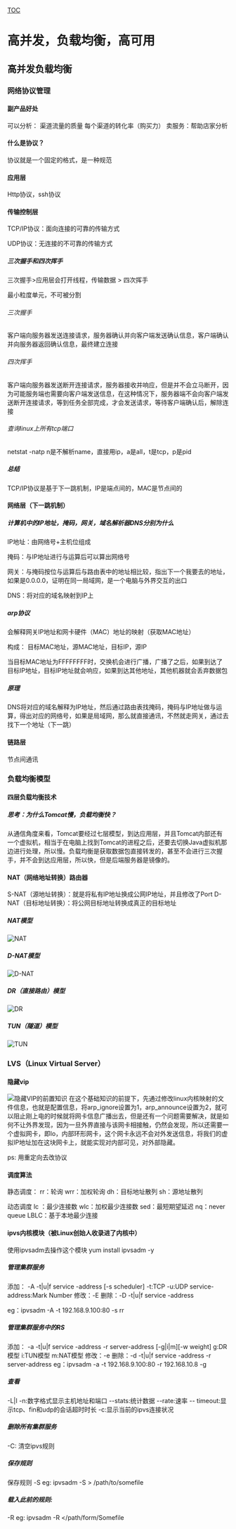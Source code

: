 [TOC](目录)

# 高并发，负载均衡，高可用
## 高并发负载均衡
### 网络协议管理

#### 副产品好处
可以分析：
渠道流量的质量
每个渠道的转化率（购买力）
卖服务：帮助店家分析

#### 什么是协议？
协议就是一个固定的格式，是一种规范

#### 应用层
Http协议，ssh协议

#### 传输控制层
TCP/IP协议：面向连接的可靠的传输方式

UDP协议：无连接的不可靠的传输方式

##### 三次握手和四次挥手
三次握手>应用层会打开线程，传输数据 > 四次挥手

最小粒度单元，不可被分割

###### 三次握手
客户端向服务器发送连接请求，服务器确认并向客户端发送确认信息，客户端确认并向服务器返回确认信息，最终建立连接

###### 四次挥手
客户端向服务器发送断开连接请求，服务器接收并响应，但是并不会立马断开，因为可能服务端也需要向客户端发送信息，在这种情况下，服务器端不会向客户端发送断开连接请求，等到任务全部完成，才会发送请求，等待客户端确认后，解除连接

###### 查询linux上所有tcp端口
netstat  -natp
n是不解析name，直接用ip，a是all，t是tcp，p是pid

##### 总结
TCP/IP协议是基于下一跳机制，IP是端点间的，MAC是节点间的

#### 网络层（下一跳机制）
##### 计算机中的IP地址，掩码，网关，域名解析器DNS分别为什么
IP地址：由网络号+主机位组成

掩码：与IP地址进行与运算后可以算出网络号

网关：与掩码按位与运算后与路由表中的地址相比较，指出下一个我要去的地址，如果是0.0.0.0，证明在同一局域网，是一个电脑与外界交互的出口

DNS：将对应的域名映射到IP上

##### arp协议 
会解释网关IP地址和网卡硬件（MAC）地址的映射（获取MAC地址）

构成：
目标MAC地址，源MAC地址，目标IP，源IP

当目标MAC地址为FFFFFFFF时，交换机会进行广播，广播了之后，如果到达了目标IP地址，目标IP地址就会响应，如果到达其他地址，其他机器就会丢弃数据包

##### 原理
DNS将对应的域名解释为IP地址，然后通过路由表找掩码，掩码与IP地址做与运算，得出对应的网络号，如果是局域网，那么就直接通讯，不然就走网关，通过去找下一个地址（下一跳）

#### 链路层
节点间通讯

### 负载均衡模型
#### 四层负载均衡技术
##### 思考：为什么Tomcat慢，负载均衡快？
从通信角度来看，Tomcat要经过七层模型，到达应用层，并且Tomcat内部还有一个虚拟机，相当于在电脑上找到Tomcat的进程之后，还要去切换Java虚拟机那边进行处理，所以慢。负载均衡是获取数据包直接转发的，甚至不会进行三次握手，并不会到达应用层，所以快，但是后端服务器是镜像的。

#### NAT（网络地址转换）路由器
S-NAT（源地址转换）：就是将私有IP地址换成公网IP地址，并且修改了Port
D-NAT（目标地址转换）：将公网目标地址转换成真正的目标地址

##### NAT模型
![NAT](picture/NAT.png)
##### D-NAT模型
![D-NAT](picture/D-NAT.png)
##### DR（直接路由）模型
![DR](picture/DR.png)
##### TUN（隧道）模型
![TUN](picture/TUN.png)

### LVS（Linux Virtual Server）
#### 隐藏vip
![隐藏VIP的前置知识](picture/隐藏VIP的前置知识.png)
在这个基础知识的前提下，先通过修改linux内核映射的文件信息，也就是配置信息，将arp_ignore设置为1，arp_announce设置为2，就可以阻止刚上电的时候就将网卡信息广播出去，但是还有一个问题需要解决，就是如何不让外界发现，因为一旦外界直接与该网卡相接触，仍然会发现，所以还需要一个虚拟网卡，即lo，内部环形网卡，这个网卡永远不会对外发送信息，将我们的虚拟IP地址加在这块网卡上，就能实现对内部可见，对外部隐藏。

ps: 用重定向去改协议

#### 调度算法
静态调度：
rr：轮询
wrr：加权轮询
dh：目标地址散列
sh：源地址散列

动态调度
lc ：最少连接数
wlc：加权最少连接数
sed：最短期望延迟
nq：never queue
LBLC：基于本地最少连接

#### ipvs内核模块（被Linux创始人收录进了内核中）
使用ipvsadm去操作这个模块
yum install ipvsadm -y

##### 管理集群服务
添加： -A -t|u|f service -address [-s scheduler]
-t:TCP
-u:UDP
service-address:Mark Number
修改：-E
删除：-D -t|u|f service -address

eg：ipvsadm -A -t 192.168.9.100:80 -s rr

##### 管理集群服务中的RS
添加： -a -t|u|f service -address -r server-address \[-g|i|m][-w weight]
g:DR模型
i:TUN模型
m:NAT模型
修改：-e
删除：-d -t|u|f service -address -r server-address
eg：ipvsadm -a -t 192.168.9.100:80 -r 192.168.10.8  -g

##### 查看
-L|I
-n:数字格式显示主机地址和端口
--stats:统计数据
--rate:速率
-- timeout:显示tcp、fin和udp的会话超时时长
-c:显示当前的ipvs连接状况

##### 删除所有集群服务
-C: 清空ipvs规则

##### 保存规则
保存规则
-S
eg: ipvsadm -S > /path/to/somefile

##### 载入此前的规则:
-R
eg: ipvsadm -R </path/form/Somefile


